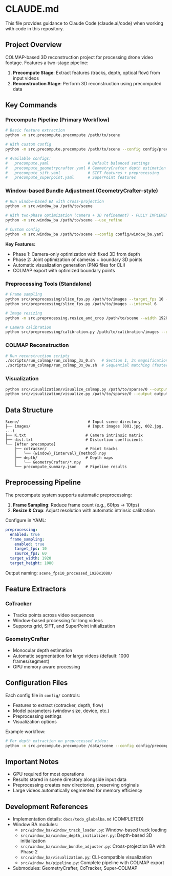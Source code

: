 # CLAUDE.md

This file provides guidance to Claude Code (claude.ai/code) when working with code in this repository.

## Project Overview

COLMAP-based 3D reconstruction project for processing drone video footage. Features a two-stage pipeline:
1. **Precompute Stage**: Extract features (tracks, depth, optical flow) from input videos
2. **Reconstruction Stage**: Perform 3D reconstruction using precomputed data

## Key Commands

### Precompute Pipeline (Primary Workflow)
```bash
# Basic feature extraction
python -m src.precompute.precompute /path/to/scene

# With custom config
python -m src.precompute.precompute /path/to/scene --config config/precompute_dense.yaml

# Available configs:
#   precompute.yaml                 # Default balanced settings
#   precompute_geometrycrafter.yaml # GeometryCrafter depth estimation
#   precompute_sift.yaml            # SIFT features + preprocessing
#   precompute_superpoint.yaml      # SuperPoint features
```

### Window-based Bundle Adjustment (GeometryCrafter-style)
```bash
# Run window-based BA with cross-projection
python -m src.window_ba /path/to/scene

# With two-phase optimization (camera + 3D refinement) - FULLY IMPLEMENTED
python -m src.window_ba /path/to/scene --use_refine

# Custom config
python -m src.window_ba /path/to/scene --config config/window_ba.yaml
```

**Key Features:**
- Phase 1: Camera-only optimization with fixed 3D from depth
- Phase 2: Joint optimization of cameras + boundary 3D points
- Automatic visualization generation (PNG files for CLI)
- COLMAP export with optimized boundary points

### Preprocessing Tools (Standalone)
```bash
# Frame sampling
python src/preprocessing/slice_fps.py /path/to/images --target_fps 10 --source_fps 60
python src/preprocessing/slice_fps.py /path/to/images --interval 6

# Image resizing
python -m src.preprocessing.resize_and_crop /path/to/scene --width 1920 --height 1080

# Camera calibration
python src/preprocessing/calibration.py /path/to/calibration/images --output_dir outputs/calibration
```

### COLMAP Reconstruction
```bash
# Run reconstruction scripts
./scripts/run_colmap/run_colmap_3x_0.sh   # Section 1, 3x magnification
./scripts/run_colmap/run_colmap_3x_0w.sh  # Sequential matching (faster)
```

### Visualization
```bash
python src/visualization/visualize_colmap.py /path/to/sparse/0 --output outputs/visualizations/colmap_viz.png
python src/visualization/visualize.py /path/to/sparse/0 --output outputs/visualizations/model.obj
```

## Data Structure

```
Scene/                              # Input scene directory
├── images/                         # Input images (001.jpg, 002.jpg, ...)
├── K.txt                          # Camera intrinsic matrix
├── dist.txt                       # Distortion coefficients
└── [After precompute]
    ├── cotracker/                 # Point tracks
    │   └── {window}_{interval}_{method}.npy
    ├── depth/                     # Depth maps
    │   └── GeometryCrafter/*.npy
    └── precompute_summary.json    # Pipeline results
```

## Preprocessing Pipeline

The precompute system supports automatic preprocessing:

1. **Frame Sampling**: Reduce frame count (e.g., 60fps → 10fps)
2. **Resize & Crop**: Adjust resolution with automatic intrinsic calibration

Configure in YAML:
```yaml
preprocessing:
  enabled: true
  frame_sampling:
    enabled: true
    target_fps: 10
    source_fps: 60
  target_width: 1920
  target_height: 1080
```

Output naming: `scene_fps10_processed_1920x1080/`

## Feature Extractors

### CoTracker
- Tracks points across video sequences
- Window-based processing for long videos
- Supports grid, SIFT, and SuperPoint initialization

### GeometryCrafter
- Monocular depth estimation
- Automatic segmentation for large videos (default: 1000 frames/segment)
- GPU memory aware processing

## Configuration Files

Each config file in `config/` controls:
- Features to extract (cotracker, depth, flow)
- Model parameters (window size, device, etc.)
- Preprocessing settings
- Visualization options

Example workflow:
```bash
# For depth extraction on preprocessed video:
python -m src.precompute.precompute /data/scene --config config/precompute_geometrycrafter.yaml
```

## Important Notes

- GPU required for most operations
- Results stored in scene directory alongside input data
- Preprocessing creates new directories, preserving originals
- Large videos automatically segmented for memory efficiency

## Development References

- Implementation details: `docs/todo_globalba.md` (COMPLETED)
- Window BA modules:
  - `src/window_ba/window_track_loader.py`: Window-based track loading
  - `src/window_ba/window_depth_initializer.py`: Depth-based 3D initialization
  - `src/window_ba/window_bundle_adjuster.py`: Cross-projection BA with Phase 2
  - `src/window_ba/visualization.py`: CLI-compatible visualization
  - `src/window_ba/pipeline.py`: Complete pipeline with COLMAP export
- Submodules: GeometryCrafter, CoTracker, Super-COLMAP